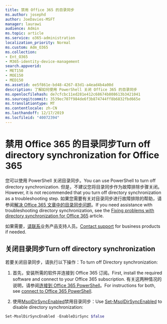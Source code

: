 ```yaml
---
title: 禁用 Office 365 的目录同步
ms.author: josephd
author: JoeDavies-MSFT
manager: laurawi
audience: Admin
ms.topic: article
ms.service: o365-administration
localization_priority: Normal
ms.custom: Adm_O365
ms.collection:
- Ent_O365
- M365-identity-device-management
search.appverid:
- MET150
- MOE150
- MED150
ms.assetid: ee5f861e-bd48-4267-83d1-a4ead4b4a00d
description: 了解如何使用 PowerShell 关闭 Office 365 的目录同步
ms.openlocfilehash: de7cfcbc11ed281e412c68674b808613b3421041
ms.sourcegitcommit: 3539ec707f984de6f3b874744ff8b6832fbd665e
ms.translationtype: MT
ms.contentlocale: zh-CN
ms.lasthandoff: 12/17/2019
ms.locfileid: "40072394"
---
```

# <a name="turn-off-directory-synchronization-for-office-365"></a><span data-ttu-id="dc04e-103">禁用 Office 365 的目录同步</span><span class="sxs-lookup"><span data-stu-id="dc04e-103">Turn off directory synchronization for Office 365</span></span>
<span data-ttu-id="dc04e-104">您可以使用 PowerShell 关闭目录同步。</span><span class="sxs-lookup"><span data-stu-id="dc04e-104">You can use PowerShell to turn off directory synchronization.</span></span> <span data-ttu-id="dc04e-105">但是，不建议您将目录同步作为故障排除步骤关闭。</span><span class="sxs-lookup"><span data-stu-id="dc04e-105">However, it is not recommended that you turn off directory synchronization as a troubleshooting step.</span></span> <span data-ttu-id="dc04e-106">如果您需要有关对目录同步进行故障排除的帮助，请参阅[解决 Office 365 文章中的目录同步问题](fix-problems-with-directory-synchronization.md)。</span><span class="sxs-lookup"><span data-stu-id="dc04e-106">If you need assistance with troubleshooting directory synchronization, see the [Fixing problems with directory synchronization for Office 365](fix-problems-with-directory-synchronization.md) article.</span></span> 
  
<span data-ttu-id="dc04e-107">如果需要，[请联系](https://support.office.com/article/32a17ca7-6fa0-4870-8a8d-e25ba4ccfd4b)业务产品支持人员。</span><span class="sxs-lookup"><span data-stu-id="dc04e-107">[Contact support](https://support.office.com/article/32a17ca7-6fa0-4870-8a8d-e25ba4ccfd4b) for business products if needed.</span></span>
  
## <a name="turn-off-directory-synchronization"></a><span data-ttu-id="dc04e-108">关闭目录同步</span><span class="sxs-lookup"><span data-stu-id="dc04e-108">Turn off directory synchronization</span></span>  
<span data-ttu-id="dc04e-109">若要关闭目录同步，请执行以下操作：</span><span class="sxs-lookup"><span data-stu-id="dc04e-109">To turn off Directory synchronization:</span></span>
  
1. <span data-ttu-id="dc04e-110">首先，安装所需的软件并连接到 Office 365 订阅。</span><span class="sxs-lookup"><span data-stu-id="dc04e-110">First, install the required software and connect to your Office 365 subscription.</span></span> <span data-ttu-id="dc04e-111">有关这两种情况的说明，请参阅[连接到 Office 365 PowerShell](https://go.microsoft.com/fwlink/p/?LinkId=821938)。</span><span class="sxs-lookup"><span data-stu-id="dc04e-111">For instructions for both, see [connect to Office 365 PowerShell](https://go.microsoft.com/fwlink/p/?LinkId=821938).</span></span>
    
2. <span data-ttu-id="dc04e-112">使用[MsolDirSyncEnabled](https://go.microsoft.com/fwlink/p/?LinkId=821939)禁用目录同步：</span><span class="sxs-lookup"><span data-stu-id="dc04e-112">Use [Set-MsolDirSyncEnabled](https://go.microsoft.com/fwlink/p/?LinkId=821939) to disable directory synchronization:</span></span> 
    
  ```powershell
  Set-MsolDirSyncEnabled -EnableDirSync $false
  ```